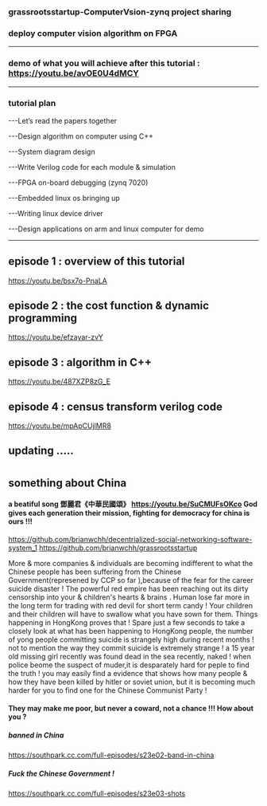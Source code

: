 ### grassrootsstartup-ComputerVsion-zynq project sharing
### deploy computer vision algorithm on FPGA
-----------------------------------------------------------------------------------------
### demo of what you will achieve after this tutorial : https://youtu.be/avOE0U4dMCY
-----------------------------------------------------------------------------------------

### tutorial plan 
---Let’s read the papers together 

---Design algorithm on computer using C++

---System diagram design 

---Write Verilog code for each module & simulation 

---FPGA on-board debugging (zynq 7020)

---Embedded linux os bringing up

---Writing linux device driver 

---Design applications on arm and linux computer for demo

-------------------------------------------------------------------------------------------

## episode 1 : overview of this tutorial 
https://youtu.be/bsx7o-PnaLA

## episode 2 : the cost function & dynamic programming    
https://youtu.be/efzayar-zvY

## episode 3 : algorithm in C++
https://youtu.be/487XZP8zG_E

## episode 4 : census transform verilog code
https://youtu.be/mpApCUjlMR8

## updating ..... 







#
#

## something about China
#### a beatiful song 鄧麗君《中華民國頌》 https://youtu.be/SuCMUFsOKco   God gives each generation their mission, fighting for democracy for china is ours !!! 
https://github.com/brianwchh/decentrialized-social-networking-software-system_1
https://github.com/brianwchh/grassrootsstartup

More & more companies & individuals are becoming indifferent to what the Chinese people has been suffering from the Chinese Government(represened by CCP so far ),because of the fear for the career suicide disaster ! The powerful red empire has been reaching out its dirty censorship into your & children's hearts & brains . Human lose far more in the long term for trading with red devil for short term candy ! Your children and their children will have to swallow what you have sown for them. Things happening in HongKong proves that ! 
Spare just a few seconds to take a closely look at what has been happening to HongKong people, the number of yong people committing suicide is strangely high during recent months ! not to mention the way they commit suicide is extremely strange ! a 15 year old missing girl recently was found dead in the sea recently, naked !  when police beome the suspect of muder,it is desparately hard for peple to find the truth ! you may easily find a evidence that shows how many people & how they have been killed by hitler or soviet union, but it is becoming much harder for you to find one for the Chinese Communist Party ! 

#### They may make me poor, but never a coward, not a chance !!! How about you ?

##### banned in China 
https://southpark.cc.com/full-episodes/s23e02-band-in-china   
##### Fuck the Chinese Government ! 
https://southpark.cc.com/full-episodes/s23e03-shots               

